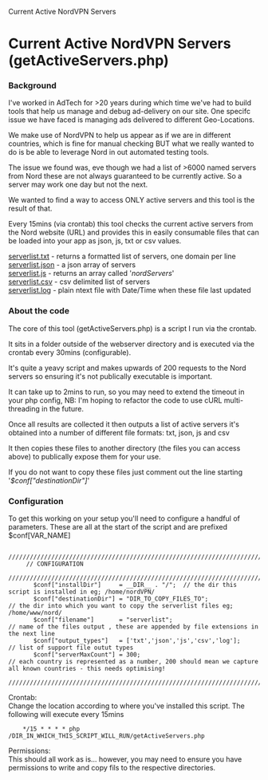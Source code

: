    Current Active NordVPN Servers

Current Active NordVPN Servers (getActiveServers.php)
=====================================================

### Background

I've worked in AdTech for >20 years during which time we've had to build tools that help us manage and debug ad-delivery on our site. One specifc issue we have faced is managing ads delivered to different Geo-Locations.  

We make use of NordVPN to help us appear as if we are in different countries, which is fine for manual checking BUT what we really wanted to do is be able to leverage Nord in out automated testing tools.  

The issue we found was, eve though we had a list of >6000 named servers from Nord these are not always guaranteed to be currently active. So a server may work one day but not the next.  

We wanted to find a way to access ONLY active servers and this tool is the result of that.  

Every 15mins (via crontab) this tool checks the current active servers from the Nord website (URL) and provides this in easily consumable files that can be loaded into your app as json, js, txt or csv values.

[serverlist.txt](serverlist.txt) - returns a formatted list of servers, one domain per line  
[serverlist.json](serverlist.json) - a json array of servers  
[serverlist.js](serverlist.js) - returns an array called '_nordServers_'  
[serverlist.csv](serverlist.csv) - csv delimited list of servers  
[serverlist.log](serverlist.log) - plain ntext file with Date/Time when these file last updated  

### About the code

The core of this tool (getActiveServers.php) is a script I run via the crontab.  

It sits in a folder outside of the webserver directory and is executed via the crontab every 30mins (configurable).  

It's quite a yeavy script and makes upwards of 200 requests to the Nord servers so ensuring it's not publically executable is important.  

It can take up to 2mins to run, so you may need to extend the timeout in your php config, NB: I'm hoping to refactor the code to use cURL multi-threading in the future.  

Once all results are collected it then outputs a list of active servers it's obtained into a number of different file formats: txt, json, js and csv  

It then copies these files to another directory (the files you can access above) to publically expose them for your use.  

If you do not want to copy these files just comment out the line starting '_$conf\["destinationDir"\]_'  

### Configuration

To get this working on your setup you'll need to configure a handful of parameters. These are all at the start of the script and are prefixed $conf[VAR_NAME]  

         //////////////////////////////////////////////////////////////////////////////////////////
         // CONFIGURATION
         //////////////////////////////////////////////////////////////////////////////////////////
           $conf["installDir"]     = __DIR__ . "/";  // the dir this script is installed in eg; /home/nordVPN/
           $conf["destinationDir"] = "DIR_TO_COPY_FILES_TO";               // the dir into which you want to copy the serverlist files eg; /home/www/nord/
           $conf["filename"]       = "serverlist";                         // name of the files output , these are appended by file extensions in the next line
           $conf["output_types"]   = ['txt','json','js','csv','log'];      // list of support file outut types
           $conf["serverMaxCount"] = 300;                                  // each country is represented as a number, 200 should mean we capture all known countries - this needs optimising!
         //////////////////////////////////////////////////////////////////////////////////////////
        

Crontab:  
Change the location according to where you've installed this script. The following will execute every 15mins

        */15 * * * * php /DIR_IN_WHICH_THIS_SCRIPT_WILL_RUN/getActiveServers.php
        

Permissions:  
This should all work as is... however, you may need to ensure you have permissions to write and copy fils to the respective directories.
